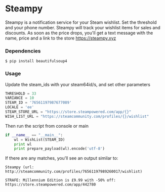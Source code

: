 # Steampy
Steampy is a notification service for your Steam wishlist. Set the threshold and your phone number. Steampy will track your wishlist items for sales and discounts. As soon as the price drops, you'll get a text message with the name, price and a link to the store https://steampy.xyz

### Dependencies
```
$ pip install beautifulsoup4
```

### Usage
Update the steam_ids with your steam64id/s, and set other parameters
```python
THRESHOLD = 33
VARIANCE = 10
STEAM_ID = '76561197987677089'
LOCALE = 'ee'
STEAM_STORE_URL = "https://store.steampowered.com/app/{}"
WISH_LIST_URL = "https://steamcommunity.com/profiles/{}/wishlist"
```

Then run the script from console or main
```python
if __name__ == "__main__":
    wl = WishList(STEAM_ID)
    print wl
    print prepare_payload(wl).encode('utf-8')

```

If there are any matches, you'll see an output similar to:
```
Steampy (url: http://steamcommunity.com/profiles/76561197989260017/wishlist)

STRAFE: Millennium Edition is £9.99 with -50% off:
https://store.steampowered.com/app/442780
```
